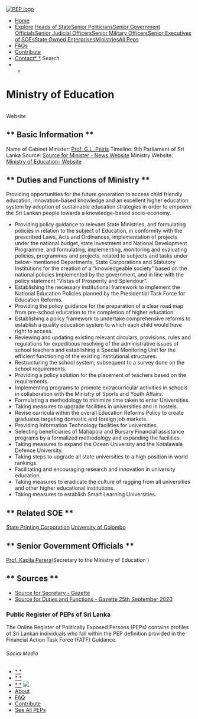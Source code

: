 [![PEP logo](https://www.peps.lk/wp-content/themes/pepold/img/pep-logo.png)](https://www.peps.lk)
*  [Home](https://www.peps.lk/)
*  [Explore](https://www.peps.lk/explore)
[Heads of State](https://www.peps.lk/pep_type/heads-of-state/)[Senior Politicians](https://www.peps.lk/pep_type/senior-politicians)[Senior Government Officials](https://www.peps.lk/pep_type/senior-government-officials)[Senior Judicial Officers](https://www.peps.lk/pep_type/senior-judicial-officers)[Senior Military Officers](https://www.peps.lk/pep_type/senior-military-officers)[Senior Executives of SOEs](https://www.peps.lk/pep_type/senior-executives-of-state-owned-enterprises)[State Owned Enterprises](https://www.peps.lk/soe)[Ministries](https://www.peps.lk/ministries/)[All Peps](https://www.peps.lk/explore)
*  [FAQs](https://www.peps.lk/faq)
*  [Contribute](https://www.peps.lk/contribute)
*  [Contact](https://www.peps.lk/contact)[* *](#collapseSearch)
Search
* *
#  Ministry of Education
######
Website   [](https://www.moe.gov.lk/)
##   ** Basic Information  **
Name of Cabinet Minister:     [Prof. G.L. Peiris](https://www.peps.lk/g-l-peiris/)    Timeline:     9th Parliament of Sri Lanka      Source:     [Source for Minister - News Website](http://www.adaderana.lk/news/66385/new-cabinet-and-state-ministers-take-oaths?s=08)    Ministry Website:     [Ministry of Education- Website](https://www.moe.gov.lk/)
##   ** Duties and Functions of Ministry  **
Providing opportunities for the future generation to access child friendly education, innovation-based knowledge and an excellent higher education system by adoption of sustainable education strategies in order to empower the Sri Lankan people towards a knowledge-based socio-economy.
*  Providing policy guidance to relevant State Ministries, and formulating policies in relation to the subject of Education, in conformity with the prescribed Laws, Acts and Ordinances, implementation of projects under the national budget, state Investment and National Development Programme, and formulating, implementing, monitoring and evaluating policies, programmes and projects, related to subjects and tasks under below- mentioned Departments, State Corporations and Statutory Institutions for the creation of a “knowledgeable society” based on the national policies implemented by the government, and in line with the policy statement “Vistas of Prosperity and Splendour”.
*  Establishing the necessary institutional framework to implement the National Education Policies planned by the Presidential Task Force for Education Reforms.
*  Providing the policy guidance for the preparation of a clear road map from pre-school education to the completion of higher education.
*  Establishing a policy framework to undertake comprehensive reforms to establish a quality education system to which each child would have right to access.
*  Reviewing and updating existing relevant circulars, provisions, rules and regulations for expeditious resolving of the administrative issues of school teachers and establishing a Special Monitoring Unit for the efficient functioning of the existing institutional structures.
*  Restructuring the school system, subsequent to a survey done on the school requirements.
*  Providing a policy solution for the placement of teachers based on the requirements.
*  Implementing programs to promote extracurricular activities in schools in collaboration with the Ministry of Sports and Youth Affairs.
*  Formulating a methodology to minimize time taken to enter Universities.
*  Taking measures to upgrade facilities in universities and in hostels.
*  Revise curricula within the overall Education Reforms Policy to create graduates targeting domestic and foreign job markets.
*  Providing Information Technology facilities for universities.
*  Selecting beneficiaries of Mahapola and Bursary Financial assistance programs by a formalized methodology and expanding the facilities.
*  Taking measures to expand the Ocean University and the Kotalawala Defence University.
*  Taking steps to upgrade all state universities to a high position in world rankings.
*  Facilitating and encouraging research and innovation in university education.
*  Taking measures to eradicate the culture of ragging from all universities and other higher educational institutions.
*  Taking measures to establish Smart Learning Universities.
##   ** Related SOE **
[State Printing Corporation](https://www.peps.lk/entities/state-printing-corporation)    [University of Colombo](https://www.peps.lk/entities/university-of-colombo)
##   ** Senior Government Officials **
[Prof. Kapila Perera](https://www.peps.lk/kapila-perera/)(Secretary to the Ministry of Education )
##   ** Sources **
*  [Source for Secretary - Gazette](https://www.presidentsoffice.gov.lk/wp-content/uploads/2020/08/2188-45_E.pdf)
*  [Source for Duties and Functions - Gazette 25th September 2020](http://www.cabinetoffice.gov.lk/cab/images/Downloads/functions_2020-09-25_E.pdf)
###  Public Register of PEPs of Sri Lanka
The Online Register of Politically Exposed Persons (PEPs) contains profiles of Sri Lankan individuals who fall within the PEP definition provided in the Financial Action Task Force (FATF) Guidance.
######  Social Media
*  [* *](https://www.facebook.com/tisrilanka)
*  [* *](https://twitter.com/tisrilanka/)
*  [* *](https://www.instagram.com/transparency_sri_lanka/)
[![](https://www.peps.lk/wp-content/uploads/2019/11/ti_logo_footer.png)](https://www.tisrilanka.org/)
*  [About](https://www.peps.lk/about/)
*  [FAQ](https://www.peps.lk/faq/)
*  [Contribute](https://www.peps.lk/contribute/)
*  [See All PEPs](https://www.peps.lk/explore/)